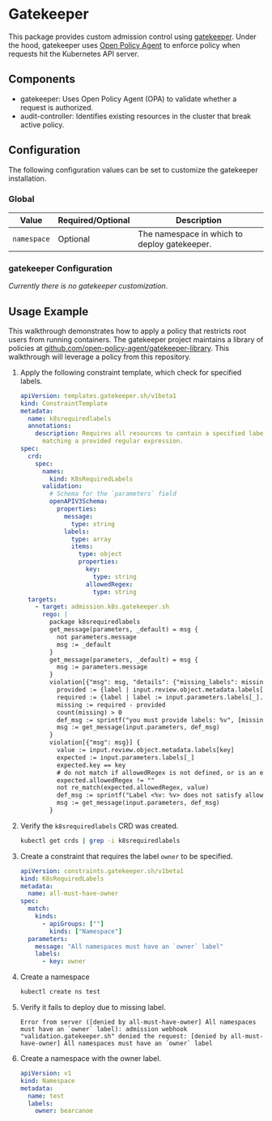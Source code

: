 # Gatekeeper

This package provides custom admission control using
[gatekeeper](https://github.com/open-policy-agent/gatekeeper). Under the hood,
gatekeeper uses [Open Policy Agent](https://www.openpolicyagent.org) to enforce
policy when requests hit the Kubernetes API server.

## Components

* gatekeeper: Uses Open Policy Agent (OPA) to validate whether a request is
authorized.
* audit-controller: Identifies existing resources in the cluster that break
active policy.

## Configuration

The following configuration values can be set to customize the gatekeeper installation.

### Global

| Value | Required/Optional | Description |
|-------|-------------------|-------------|
| `namespace` | Optional | The namespace in which to deploy gatekeeper. |

### gatekeeper Configuration

_Currently there is no gatekeeper customization_.

## Usage Example

This walkthrough demonstrates how to apply a policy that restricts root users
from running containers. The gatekeeper project maintains a library of policies
at
[github.com/open-policy-agent/gatekeeper-library](https://github.com/open-policy-agent/gatekeeper-library).
This walkthrough will leverage a policy from this repository.

1. Apply the following constraint template, which check for specified labels.

    ```yaml
    apiVersion: templates.gatekeeper.sh/v1beta1
    kind: ConstraintTemplate
    metadata:
      name: k8srequiredlabels
      annotations:
        description: Requires all resources to contain a specified label with a value
          matching a provided regular expression.
    spec:
      crd:
        spec:
          names:
            kind: K8sRequiredLabels
          validation:
            # Schema for the `parameters` field
            openAPIV3Schema:
              properties:
                message:
                  type: string
                labels:
                  type: array
                  items:
                    type: object
                    properties:
                      key:
                        type: string
                      allowedRegex:
                        type: string
      targets:
        - target: admission.k8s.gatekeeper.sh
          rego: |
            package k8srequiredlabels
            get_message(parameters, _default) = msg {
              not parameters.message
              msg := _default
            }
            get_message(parameters, _default) = msg {
              msg := parameters.message
            }
            violation[{"msg": msg, "details": {"missing_labels": missing}}] {
              provided := {label | input.review.object.metadata.labels[label]}
              required := {label | label := input.parameters.labels[_].key}
              missing := required - provided
              count(missing) > 0
              def_msg := sprintf("you must provide labels: %v", [missing])
              msg := get_message(input.parameters, def_msg)
            }
            violation[{"msg": msg}] {
              value := input.review.object.metadata.labels[key]
              expected := input.parameters.labels[_]
              expected.key == key
              # do not match if allowedRegex is not defined, or is an empty string
              expected.allowedRegex != ""
              not re_match(expected.allowedRegex, value)
              def_msg := sprintf("Label <%v: %v> does not satisfy allowed regex: %v", [key, value, expected.allowedRegex])
              msg := get_message(input.parameters, def_msg)
            }
    ```

1. Verify the `k8srequiredlabels` CRD was created.

    ```sh
    kubectl get crds | grep -i k8srequiredlabels
    ```

1. Create a constraint that requires the label `owner` to be specified.

    ```yaml
    apiVersion: constraints.gatekeeper.sh/v1beta1
    kind: K8sRequiredLabels
    metadata:
      name: all-must-have-owner
    spec:
      match:
        kinds:
          - apiGroups: [""]
            kinds: ["Namespace"]
      parameters:
        message: "All namespaces must have an `owner` label"
        labels:
          - key: owner
    ```

1. Create a namespace

    ```sh
    kubectl create ns test
    ```

1. Verify it fails to deploy due to missing label.

    ```text
    Error from server ([denied by all-must-have-owner] All namespaces must have an `owner` label): admission webhook "validation.gatekeeper.sh" denied the request: [denied by all-must-have-owner] All namespaces must have an `owner` label
    ```

1. Create a namespace with the owner label.

    ```yaml
    apiVersion: v1
    kind: Namespace
    metadata:
      name: test
      labels:
        owner: bearcanoe
    ```
